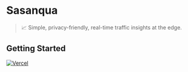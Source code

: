 # Sasanqua

> 📈 Simple, privacy-friendly, real-time traffic insights at the edge.

## Getting Started

[![Vercel](https://vercel.com/button)](https://vercel.com/new/clone?repository-url=https%3A%2F%2Fgithub.com%2Focoke%2Fsasanqua&env=DATABASE_NAME,DATABASE_CONFIG&envDescription=Database%20Settings%20for%20the%20Sasanqua&envLink=https%3A%2F%2Fgithub.com%2Focoke%2Fsasanqua&project-name=sasanqua-project&repository-name=sasanqua-project)


